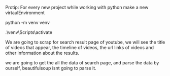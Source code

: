 Protip: For every new project while working with python make a new virtaulEnvironment

python -m venv venv

.\venv\Scripts\activate

We are going to scrap for search result page of youtube, we will see the title of videos that appear, the timeline of videos, the url links of videos and other information about the results.


we are going to get the all the data of search page, and parse the data by ourself, beautifulsoup isnt going to parse it.

